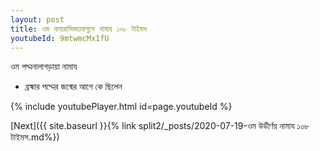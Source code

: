 ```yaml
---
layout: post
title: ওম নাযারাসিমহাবাপুসে নামায ১০৮ টাইমস
youtubeId: 9mtwmcMx1fU
---
```

 
 
 ওম পদ্মনালাগড়ায়া নামায  
 
 -  ব্রহ্মার পদ্মের জন্মের আগে কে ছিলেন 
 
  
 
  
 
 
 
 
 
 


{% include youtubePlayer.html id=page.youtubeId %}
 
[Next]({{ site.baseurl }}{% link  split2/_posts/2020-07-19-ওম উডীর্ণয় নামায ১০৮ টাইমস.md%})
 
